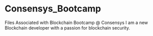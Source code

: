 # Consensys_Bootcamp
Files Associated with Blockchain Bootcamp @ Consensys
I am a new Blockchain developer with a passion for blockchain security.
